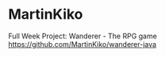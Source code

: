 # MartinKiko

Full Week Project: Wanderer - The RPG game
https://github.com/MartinKiko/wanderer-java
